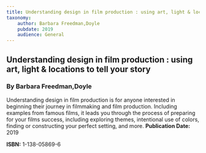 ```yaml
---
title: Understanding design in film production : using art, light & locations to tell your story
taxonomy:
	author: Barbara Freedman,Doyle
	pubdate: 2019
	audience: General
---
```

## Understanding design in film production : using art, light & locations to tell your story
### By Barbara Freedman,Doyle

Understanding design in film production is for anyone interested in beginning their journey in filmmaking and film production.  Including examples from famous films, it leads you through the process of preparing for your films success, including exploring themes, intentional use of colors, finding or constructing your perfect setting, and more. 
**Publication Date:** 2019

**ISBN:** 1-138-05869-6